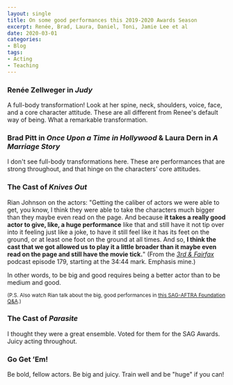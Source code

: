 ```yaml
---
layout: single
title: On some good performances this 2019-2020 Awards Season
excerpt: Renée, Brad, Laura, Daniel, Toni, Jamie Lee et al
date: 2020-03-01
categories:
- Blog
tags:
- Acting
- Teaching
---
```

### Renée Zellweger in *Judy*

A full-body transformation! Look at her spine, neck, shoulders, voice, face, and a core character attitude. These are all different from Renee's default way of being. What a remarkable transformation.

### Brad Pitt in *Once Upon a Time in Hollywood* & Laura Dern in *A Marriage Story*

I don't see full-body transformations here. These are performances that are strong throughout, and that hinge on the characters' core attitudes.

### The Cast of *Knives Out*

Rian Johnson on the actors: "Getting the caliber of actors we were able to get, you know, I think they were able to take the characters much bigger than they maybe even read on the page. And because **it takes a really good actor to give, like, a huge performance** like that and still have it not tip over into it feeling just like a joke, to have it still feel like it has its feet on the ground, or at least one foot on the ground at all times. And so, **I think the cast that we got allowed us to play it a little broader than it maybe even read on the page and still have the movie tick.**" (From the [*3rd & Fairfax*](https://www.wga.org/3rdandfairfax/) podcast episode 179, starting at the 34:44 mark. Emphasis mine.)

In other words, to be big and good requires being a better actor than to be medium and good.

<small>(P.S. Also watch Rian talk about the big, good performances in [this SAG-AFTRA Foundation Q&A](https://youtu.be/u67hupQgIaI?t=597).)</small>

### The Cast of *Parasite*

I thought they were a great ensemble. Voted for them for the SAG Awards. Juicy acting throughout.

### Go Get ’Em!

Be bold, fellow actors. Be big and juicy. Train well and be "huge" if you can!
